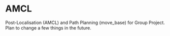# AMCL
Post-Localisation (AMCL) and Path Planning (move_base) for Group Project. Plan to change a few things in the future.
